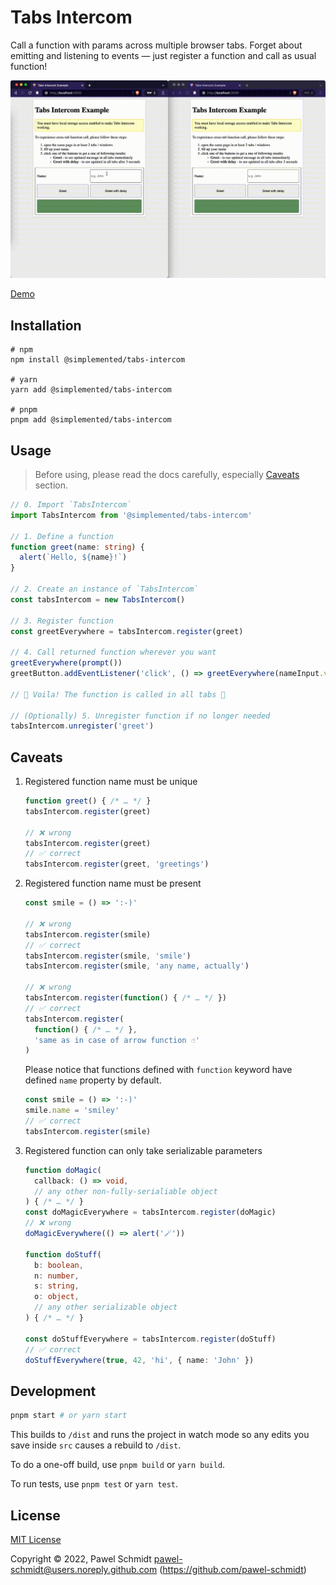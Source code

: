 # Tabs Intercom

Call a function with params across multiple browser tabs.
Forget about emitting and listening to events — just register a function and call as usual function!

![tabs-intercom-example](./docs/tabs-intercom-example.gif)

[Demo](https://pawel-schmidt.github.io/tabs-intercom/)

## Installation

```shell
# npm
npm install @simplemented/tabs-intercom

# yarn
yarn add @simplemented/tabs-intercom

# pnpm
pnpm add @simplemented/tabs-intercom
```

## Usage

> Before using, please read the docs carefully, especially [Caveats](#caveats) section.

```typescript
// 0. Import `TabsIntercom`
import TabsIntercom from '@simplemented/tabs-intercom'

// 1. Define a function
function greet(name: string) {
  alert(`Hello, ${name}!`)
}

// 2. Create an instance of `TabsIntercom`
const tabsIntercom = new TabsIntercom()

// 3. Register function
const greetEverywhere = tabsIntercom.register(greet)

// 4. Call returned function wherever you want
greetEverywhere(prompt())
greetButton.addEventListener('click', () => greetEverywhere(nameInput.value))

// 🎉 Voila! The function is called in all tabs 🎉

// (Optionally) 5. Unregister function if no longer needed
tabsIntercom.unregister('greet')
```

## Caveats

1. Registered function name must be unique

   ```typescript
   function greet() { /* … */ }
   tabsIntercom.register(greet)

   // ❌ wrong
   tabsIntercom.register(greet)
   // ✅ correct
   tabsIntercom.register(greet, 'greetings')
   ```

1. Registered function name must be present

   ```typescript
   const smile = () => ':-)'

   // ❌ wrong
   tabsIntercom.register(smile)
   // ✅ correct
   tabsIntercom.register(smile, 'smile')
   tabsIntercom.register(smile, 'any name, actually')

   // ❌ wrong
   tabsIntercom.register(function() { /* … */ })
   // ✅ correct
   tabsIntercom.register(
     function() { /* … */ },
     'same as in case of arrow function ☝️'
   )
   ```
   
   Please notice that functions defined with `function` keyword have defined `name` property by default.

   ```typescript
   const smile = () => ':-)'
   smile.name = 'smiley'
   // ✅ correct
   tabsIntercom.register(smile)
   ```

1. Registered function can only take serializable parameters

   ```typescript
   function doMagic(
     callback: () => void,
     // any other non-fully-serialiable object
   ) { /* … */ }
   const doMagicEverywhere = tabsIntercom.register(doMagic)
   // ❌ wrong
   doMagicEverywhere(() => alert('🪄'))
   
   function doStuff(
     b: boolean,
     n: number,
     s: string,
     o: object,
     // any other serializable object
   ) { /* … */ }

   const doStuffEverywhere = tabsIntercom.register(doStuff)
   // ✅ correct
   doStuffEverywhere(true, 42, 'hi', { name: 'John' })
   ```

## Development

```bash
pnpm start # or yarn start
```

This builds to `/dist` and runs the project in watch mode so any edits you save inside `src` causes a rebuild to `/dist`.

To do a one-off build, use `pnpm build` or `yarn build`.

To run tests, use `pnpm test` or `yarn test`.

## License

[MIT License](https://github.com/pawel-schmidt/tabs-intercom/blob/main/LICENSE)

Copyright © 2022, Pawel Schmidt <pawel-schmidt@users.noreply.github.com> (https://github.com/pawel-schmidt)